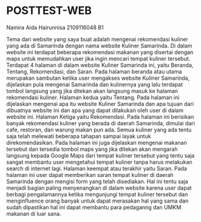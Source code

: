 # POSTTEST-WEB
Namira Aida Hairunnisa
2109116048
B1

Tema dari website yang saya buat adalah mengenai rekomendasi kuliner yang ada di Samarinda dengan nama website Kuliner Samarinda. 
Di dalam website ini terdapat beberapa rekomendasi makanan yang disertai dengan maps untuk memudahkan user jika ingin mencari tempat kuliner tersebut.
Terdapat 4 halaman di dalam website Kuliner Samarinda ini, yaitu Beranda, Tentang, Rekomendasi, dan Saran.
Pada halaman beranda atau utama merupakan sambutan ketika user mengakses website Kuliner Samarinda, dijelaskan pula mengenai Samarinda dan kulinernya yang lalu terdapat tombol langsung yang jika ditekan akan langsung masuk ke halaman rekomendasi kuliner.
Halaman kedua yaitu Tentang. Pada halaman ini dijelaskan mengenai apa itu website Kuliner Samarinda dan apa tujuan dari dibuatnya website ini dan apa yang dapat dilakukan oleh user di dalam website ini.
Halaman Ketiga yaitu Rekomendasi. Pada halaman ini berisikan banyak rekomendasi kuliner yang berada di daerah Samarinda, dimulai dari cafe, restoran, dan warung makan pun ada. Semua kuliner yang ada tentu saja telah melewati beberapa tahapan sampai layak untuk direkomendasikan. Pada halaman ini juga dijelaskan mengenai makanan tersebut dan tersedia tombol maps yang jika ditekan akan mengarah langsung kepada Google Maps dari tempat kuliner tersebut yang tentu saja sangat membantu user mengetahui tempat kuliner tanpa harus melakukan search di internet lagi.
Halaman keempat atau terakhir yaitu Saran. Pada halaman ini user dapat memberikan saran tempat kuliner di daerah Samarinda dengan mengisi form yang telah disediakan. Hal ini tentu saja menjadi bagian paling menyenangkan di dalam website karena user dapat berbagi pengalamannya ketika mengunjungi tempat kuliner tersebut dan menginfluence orang banyak untuk dapat merasakan hal yang sama dan sudah dipastikan hal ini dapat membantu para pedaganng dan UMKM makanan di luar sana.
